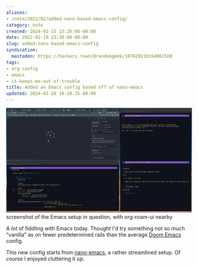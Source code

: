 ```yaml
---
aliases:
- /note/2022/02/added-nano-based-emacs-config/
category: note
created: 2024-01-15 15:26:06-08:00
date: 2022-02-19 23:30:00-08:00
slug: added-nano-based-emacs-config
syndication:
  mastodon: https://hackers.town/@randomgeek/107829210164861560
tags:
- org-config
- emacs
- it-keeps-me-out-of-trouble
title: Added an Emacs config based off of nano-emacs
updated: 2024-01-26 10:20:35-08:00
---
```


![attachments/img/2022/cover-2022-02-19.png](../../../attachments/img/2022/cover-2022-02-19.png)
screenshot of the Emacs setup in question, with org-roam-ui nearby

A *lot* of fiddling with Emacs today. Thought I'd try something not so much "vanilla" as on fewer predetermined rails than the average [Doom Emacs](https://github.com/hlissner/doom-emacs) config.

This new config starts from [nano-emacs](https://github.com/rougier/nano-emacs), a rather streamlined setup. Of *course* I enjoyed cluttering it up.